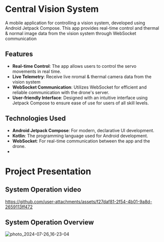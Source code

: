 # Central Vision System

A mobile application for controlling a vision system, developed using Android Jetpack Compose. This app provides real-time control and thermal & normal image data from the vision system through WebSocket communication


## Features
- **Real-time Control**: The app allows users to control the servo movements in real time.
- **Live Telemetry**: Receive live nromal & thermal camera data from the vision system
- **WebSocket Communication**: Utilizes WebSocket for efficient and reliable communication with the drone's server.
- **User-friendly Interface**: Designed with an intuitive interface using Jetpack Compose to ensure ease of use for users of all skill levels.

## Technologies Used
- **Android Jetpack Compose**: For modern, declarative UI development.
- **Kotlin**: The programming language used for Android development.
- **WebSocket**: For real-time communication between the app and the drone.
- 
# Project Presentation

## System Operation video

https://github.com/user-attachments/assets/f27daf81-2f54-4b01-9a8d-2659113ff472

## System Operation Overview

![photo_2024-07-26_16-23-04](https://github.com/user-attachments/assets/a291569e-dd2d-4490-a906-365101d949e1)






